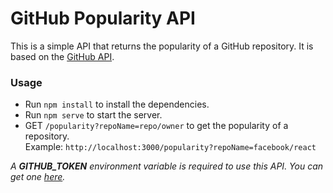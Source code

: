 # GitHub Popularity API

This is a simple API that returns the popularity of a GitHub repository. It is based on the [GitHub API](https://developer.github.com/v3/).

### Usage
 - Run `npm install` to install the dependencies.
 - Run `npm serve` to start the server.
 - GET `/popularity?repoName=repo/owner` to get the popularity of a repository.    
   Example: `http://localhost:3000/popularity?repoName=facebook/react`


*A **GITHUB_TOKEN** environment variable is required to use this API. You can get one [here](https://github.com/settings/tokens).*

